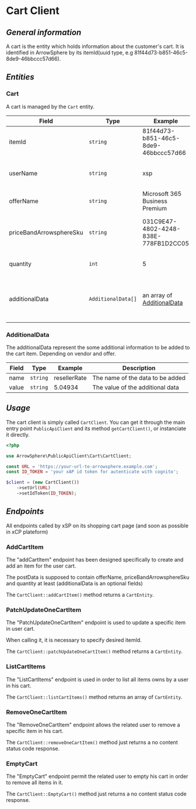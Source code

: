 # Cart Client

## _General information_

A cart is the entity which holds information about the customer's cart.
It is identified in ArrowSphere by its itemId(uuid type, e.g 81f44d73-b851-46c5-8de9-46bbccc57d66).

## _Entities_

### Cart

A cart is managed by the `Cart` entity.

| Field                   | Type               | Example                                        | Description                                         |
|-------------------------|--------------------|------------------------------------------------|-----------------------------------------------------|
| itemId                  | `string`           | 81f44d73-b851-46c5-8de9-46bbccc57d66           | The id of the cart item                             |
| userName                | `string`           | xsp                                            | The xap username who owns the cart                  |
| offerName               | `string`           | Microsoft 365 Business Premium                 | The name of the product offer                       |
| priceBandArrowsphereSku | `string`           | 031C9E47-4802-4248-838E-778FB1D2CC05           | The sku related to the Arrowsphere price band       |
| quantity                | `int`              | 5                                              | Indicates the quantity of items                     |
| additionalData          | `AdditionalData[]` | an array of [AdditionalData](#AdditionalData)  | Depend of context, some additional data to be added |


### AdditionalData

The additionalData represent the some additional information to be added to the cart item. Depending on vendor and offer.

| Field | Type     | Example      | Description                      |
|-------|----------|--------------|----------------------------------|
| name  | `string` | resellerRate | The name of the data to be added |
| value | `string` | 5.04934      | The value of the additional data |

## _Usage_

The cart client is simply called `CartClient`.
You can get it through the main entry point `PublicApiClient` and its method `getCartClient()`, or instanciate it directly.

```php
<?php

use ArrowSphere\PublicApiClient\Cart\CartClient;

const URL = 'https://your-url-to-arrowsphere.example.com';
const ID_TOKEN = 'your xAP id token for autenticate with cognito';

$client = (new CartClient())
    ->setUrl(URL)
    ->setIdToken(ID_TOKEN);

```

## _Endpoints_
All endpoints called by xSP on its shopping cart page (and soon as possible in xCP plateform)

### AddCartItem

The "addCartItem" endpoint has been designed specifically to create and add an item for the user cart.

The postData is supposed to contain offerName, priceBandArrowsphereSku and quantity at least (additionalData is an optional fields)

The `CartClient::addCartItem()` method returns a `CartEntity`.

### PatchUpdateOneCartItem

The "PatchUpdateOneCartItem" endpoint is used to update a specific item in user cart.

When calling it, it is necessary to specify desired itemId.

The `CartClient::patchUpdateOneCartItem()` method returns a `CartEntity`.

### ListCartItems

The "ListCartItems" endpoint is used in order to list all items owns by a user in his cart.

The `CartClient::listCartItems()` method returns an array of `CartEntity`.

### RemoveOneCartItem

The "RemoveOneCartItem" endpoint allows the related user to remove a specific item in his cart.

The `CartClient::removeOneCartItem()` method just returns a no content status code response.

### EmptyCart

The "EmptyCart" endpoint permit the related user to empty his cart in order to remove all items in it.

The `CartClient::EmptyCart()` method just returns a no content status code response.
